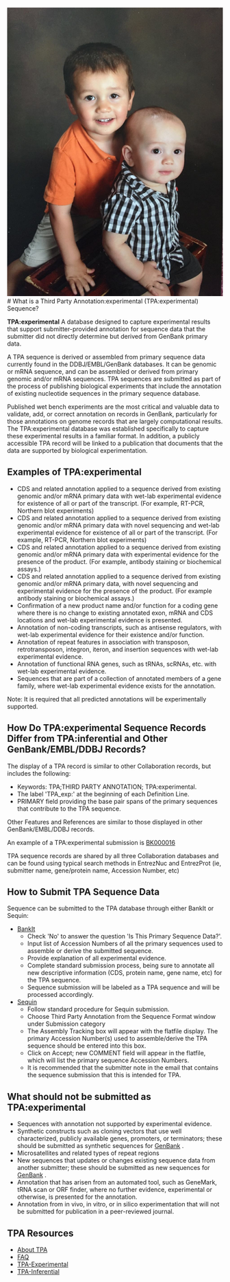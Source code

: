 ![](IMG_5195.JPG)# What is a Third Party Annotation:experimental (TPA:experimental) Sequence?

**TPA:experimental** A database designed to capture experimental results that support submitter-provided annotation for sequence data that the submitter did not directly determine but derived from GenBank primary data.

A TPA sequence is derived or assembled from primary sequence data currently found in the DDBJ/EMBL/GenBank databases. It can be genomic or mRNA sequence, and can be assembled or derived from primary genomic and/or mRNA sequences. TPA sequences are submitted as part of the process of publishing biological experiments that include the annotation of existing nucleotide sequences in the primary sequence database.

Published wet bench experiments are the most critical and valuable data to validate, add, or correct annotation on records in GenBank, particularly for those annotations on genome records that are largely computational results. The TPA:experimental database was established specifically to capture these experimental results in a familiar format. In addition, a publicly accessible TPA record will be linked to a publication that documents that the data are supported by biological experimentation.

## Examples of TPA:experimental

*   CDS and related annotation applied to a sequence derived from existing genomic and/or mRNA primary data with wet-lab experimental evidence for existence of all or part of the transcript. (For example, RT-PCR, Northern blot experiments)
*   CDS and related annotation applied to a sequence derived from existing genomic and/or mRNA primary data with novel sequencing and wet-lab experimental evidence for existence of all or part of the transcript. (For example, RT-PCR, Northern blot experiments)
*   CDS and related annotation applied to a sequence derived from existing genomic and/or mRNA primary data with experimental evidence for the presence of the product. (For example, antibody staining or biochemical assays.)
*   CDS and related annotation applied to a sequence derived from existing genomic and/or mRNA primary data, with novel sequencing and experimental evidence for the presence of the product. (For example antibody staining or biochemical assays.)
*   Confirmation of a new product name and/or function for a coding gene where there is no change to existing annotated exon, mRNA and CDS locations and wet-lab experimental evidence is presented.
*   Annotation of non-coding transcripts, such as antisense regulators, with wet-lab experimental evidence for their existence and/or function.
*   Annotation of repeat features in association with transposon, retrotransposon, integron, iteron, and insertion sequences with wet-lab experimental evidence.
*   Annotation of functional RNA genes, such as tRNAs, scRNAs, etc. with wet-lab experimental evidence.
*   Sequences that are part of a collection of annotated members of a gene family, where wet-lab experimental evidence exists for the annotation.

Note: It is required that all predicted annotations will be experimentally supported.

## How Do TPA:experimental Sequence Records Differ from TPA:inferential and Other GenBank/EMBL/DDBJ Records?

The display of a TPA record is similar to other Collaboration records, but includes the following:

*   Keywords: TPA;THIRD PARTY ANNOTATION; TPA:experimental.
*   The label 'TPA_exp:' at the beginning of each Definition Line.
*   PRIMARY field providing the base pair spans of the primary sequences that contribute to the TPA sequence.

Other Features and References are similar to those displayed in other GenBank/EMBL/DDBJ records.

An example of a TPA:experimental submission is [BK000016](http://www.ncbi.nlm.nih.gov/sites/entrez?cmd=Retrieve&db=nucleotide&dopt=GenBank&list_uids=20043254)

TPA sequence records are shared by all three Collaboration databases and can be found using typical search methods in EntrezNuc and EntrezProt (ie, submitter name, gene/protein name, Accession Number, etc)

## How to Submit TPA Sequence Data

Sequence can be submitted to the TPA database through either BankIt or Sequin:

*   [BankIt](http://www.ncbi.nlm.nih.gov/WebSub/?tool=genbank)
    *   Check 'No' to answer the question 'Is This Primary Sequence Data?'.
    *   Input list of Accession Numbers of all the primary sequences used to assemble or derive the submitted sequence.
    *   Provide explanation of all experimental evidence.
    *   Complete standard submission process, being sure to annotate all new descriptive information (CDS, protein name, gene name, etc) for the TPA sequence.
    *   Sequence submission will be labeled as a TPA sequence and will be processed accordingly.
*   [Sequin](http://www.ncbi.nlm.nih.gov/Sequin/)
    *   Follow standard procedure for Sequin submission.
    *   Choose Third Party Annotation from the Sequence Format window under Submission category
    *   The Assembly Tracking box will appear with the flatfile display. The primary Accession Number(s) used to assemble/derive the TPA sequence should be entered into this box.
    *   Click on Accept; new COMMENT field will appear in the flatfile, which will list the primary sequence Accession Numbers.
    *   It is recommended that the submitter note in the email that contains the sequence submission that this is intended for TPA.

## What should not be submitted as TPA:experimental

*   Sequences with annotation not supported by experimental evidence.
*   Synthetic constructs such as cloning vectors that use well characterized, publicly available genes, promoters, or terminators; these should be submitted as synthetic sequences for [GenBank](/Genbank/submit) .
*   Microsatellites and related types of repeat regions
*   New sequences that updates or changes existing sequence data from another submitter; these should be submitted as new sequences for [GenBank](/Genbank/submit) .
*   Annotation that has arisen from an automated tool, such as GeneMark, tRNA scan or ORF finder, where no further evidence, experimental or otherwise, is presented for the annotation.
*   Annotation from in vivo, in vitro, or in silico experimentation that will not be submitted for publication in a peer-reviewed journal.





<div id="shared-content-1" nid="1308">

<div class="rightnav">

## TPA Resources

*   [About TPA](/~/TPA)
*   [FAQ](/~/tpafaq)
*   [TPA-Experimental](/~/TPA-Exp)
*   [TPA-Inferential](/~/TPA-Inf)



